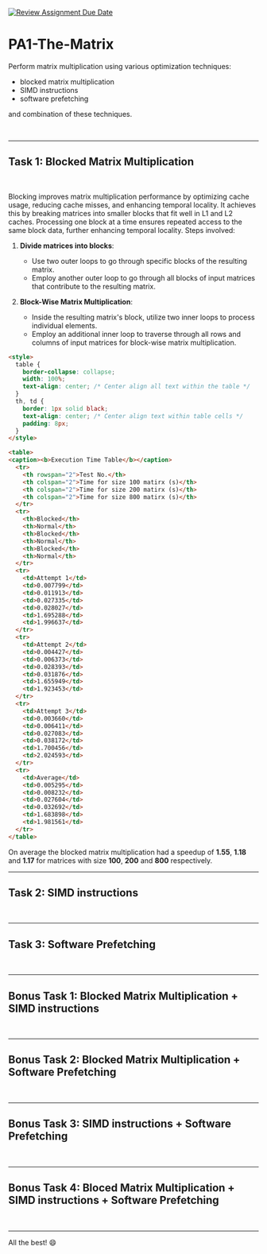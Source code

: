 [![Review Assignment Due Date](https://classroom.github.com/assets/deadline-readme-button-24ddc0f5d75046c5622901739e7c5dd533143b0c8e959d652212380cedb1ea36.svg)](https://classroom.github.com/a/mnOJa0WY)
# PA1-The-Matrix

Perform matrix multiplication using various optimization techniques:
- blocked matrix multiplication
- SIMD instructions
- software prefetching

and combination of these techniques.

<br>

---
## Task 1: Blocked Matrix Multiplication

<br>

Blocking improves matrix multiplication performance by optimizing cache usage, reducing cache misses, and enhancing temporal locality. It achieves this by breaking matrices into smaller blocks that fit well in L1 and L2 caches. Processing one block at a time ensures repeated access to the same block data, further enhancing temporal locality. Steps involved:
1. **Divide matrices into blocks**:
   - Use two outer loops to go through specific blocks of the resulting matrix.
   - Employ another outer loop to go through all blocks of input matrices that contribute to the resulting matrix.

2. **Block-Wise Matrix Multiplication**:
   - Inside the resulting matrix's block, utilize two inner loops to process individual elements.
   - Employ an additional inner loop to traverse through all rows and columns of input matrices for block-wise matrix multiplication.

```html
<style>
  table {
    border-collapse: collapse;
    width: 100%;
    text-align: center; /* Center align all text within the table */
  }
  th, td {
    border: 1px solid black;
    text-align: center; /* Center align text within table cells */
    padding: 8px;
  }
</style>

<table>
<caption><b>Execution Time Table</b></caption>
  <tr>
    <th rowspan="2">Test No.</th>
    <th colspan="2">Time for size 100 matirx (s)</th>
    <th colspan="2">Time for size 200 matirx (s)</th>
    <th colspan="2">Time for size 800 matirx (s)</th>
  </tr>
  <tr>
    <th>Blocked</th>
    <th>Normal</th>
    <th>Blocked</th>
    <th>Normal</th>
    <th>Blocked</th>
    <th>Normal</th>
  </tr>
  <tr>
    <td>Attempt 1</td>
    <td>0.007799</td>
    <td>0.011913</td>
    <td>0.027335</td>
    <td>0.028027</td>
    <td>1.695288</td>
    <td>1.996637</td>
  </tr>
  <tr>
    <td>Attempt 2</td>
    <td>0.004427</td>
    <td>0.006373</td>
    <td>0.028393</td>
    <td>0.031876</td>
    <td>1.655949</td>
    <td>1.923453</td>
  </tr>
  <tr>
    <td>Attempt 3</td>
    <td>0.003660</td>
    <td>0.006411</td>
    <td>0.027083</td>
    <td>0.038172</td>
    <td>1.700456</td>
    <td>2.024593</td>
  </tr>
  <tr>
    <td>Average</td>
    <td>0.005295</td>
    <td>0.008232</td>
    <td>0.027604</td>
    <td>0.032692</td>
    <td>1.683898</td>
    <td>1.981561</td>
  </tr>
</table>
```

On average the blocked matrix multiplication had a speedup of __1.55__, __1.18__ and __1.17__ for matrices with size __100__, __200__ and __800__ respectively.

---
## Task 2: SIMD instructions

<br>

---
## Task 3: Software Prefetching

<br>

---
## Bonus Task 1: Blocked Matrix Multiplication + SIMD instructions

<br>

---
## Bonus Task 2: Blocked Matrix Multiplication + Software Prefetching

<br>

---
## Bonus Task 3: SIMD instructions + Software Prefetching

<br>

---
## Bonus Task 4: Bloced Matrix Multiplication + SIMD instructions + Software Prefetching

<br>

---
All the best! :smile:
